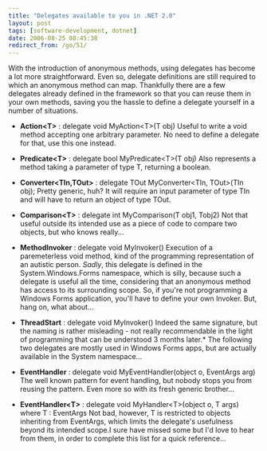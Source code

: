```yaml
---
title: "Delegates available to you in .NET 2.0"
layout: post
tags: [software-development, dotnet]
date: 2006-08-25 08:45:38
redirect_from: /go/51/
---
```


With the introduction of anonymous methods, using delegates has become a lot more straightforward. Even so, delegate definitions are still required to which an anonymous method can map. Thankfully there are a few delegates already defined in the framework so that you can reuse them in your own methods, saving you the hassle to define a delegate yourself in a number of situations.

*   **Action&lt;T&gt;** : delegate void MyAction&lt;T&gt;(T obj)
Useful to write a void method accepting one arbitrary parameter. No need to define a delegate for that, use this one instead.
*   **Predicate&lt;T&gt;** : delegate bool MyPredicate&lt;T&gt;(T obj)
Also represents a method taking a parameter of type T, returning a boolean.
*   **Converter&lt;TIn,TOut&gt;** : delegate TOut MyConverter&lt;TIn, TOut&gt;(TIn obj);
Pretty generic, huh? It will require an input parameter of type TIn and will have to return an object of type TOut.
*   **Comparison&lt;T&gt;** : delegate int MyComparison(T obj1, Tobj2)
Not that useful outside its intended use as a piece of code to compare two objects, but who knows really...
*   **MethodInvoker** : delegate void MyInvoker()
Execution of a paremeterless void method, kind of the programming representation of an autistic person. _Sadly_, this delegate is defined in the System.Windows.Forms namespace, which is silly, because such a delegate is useful all the time, considering that an anonymous method has access to its surrounding scope. So, if you&#39;re not programming a Windows Forms application, you&#39;ll have to define your own Invoker. But, hang on, what about...
*   **ThreadStart** : delegate void MyInvoker()
Indeed the same signature, but the naming is rather misleading - not really recommendable in the light of programming that can be understood 3 months later.*   The following two delegates are mostly used in Windows Forms apps, but are actually available in the System namespace...

*   **EventHandler** : delegate void MyEventHandler(object o, EventArgs arg)
The well known pattern for event handling, but nobody stops you from reusing the pattern. Even more so with its fresh generic brother...
*   **EventHandler&lt;T&gt;** : delegate void MyHandler&lt;T&gt;(object o, T args) where T : EventArgs
Not bad, however, T is restricted to objects inheriting from EventArgs, which limits the delegate&#39;s usefulness beyond its intended scope.I sure have missed some but I&#39;d love to hear from them, in order to complete this list for a quick reference...